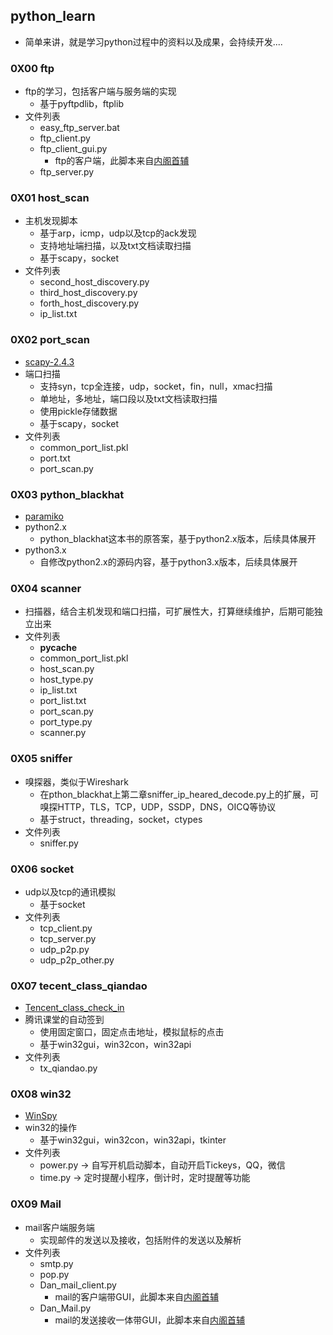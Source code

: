 ## python_learn

  - 简单来讲，就是学习python过程中的资料以及成果，会持续开发.... 

### 0X00 ftp

  - ftp的学习，包括客户端与服务端的实现
     - 基于pyftpdlib，ftplib
  - 文件列表
     - easy_ftp_server.bat
     - ftp_client.py
     - ftp_client_gui.py
         - ftp的客户端，此脚本来自[内阁首辅](https://github.com/neigeshoufu)
     - ftp_server.py

### 0X01 host_scan

  - 主机发现脚本
     - 基于arp，icmp，udp以及tcp的ack发现
     - 支持地址端扫描，以及txt文档读取扫描
     - 基于scapy，socket
  - 文件列表
     - second_host_discovery.py
     - third_host_discovery.py
     - forth_host_discovery.py
     - ip_list.txt

### 0X02 port_scan

  - [scapy-2.4.3](https://github.com/secdev/scapy)
  - 端口扫描
     - 支持syn，tcp全连接，udp，socket，fin，null，xmac扫描
     - 单地址，多地址，端口段以及txt文档读取扫描
     - 使用pickle存储数据
     - 基于scapy，socket
  - 文件列表
     - common_port_list.pkl
     - port.txt
     - port_scan.py

### 0X03 python_blackhat

  - [paramiko](https://github.com/paramiko/paramiko)
  - python2.x
     - python_blackhat这本书的原答案，基于python2.x版本，后续具体展开
  - python3.x
     - 自修改python2.x的源码内容，基于python3.x版本，后续具体展开

### 0X04 scanner

  - 扫描器，结合主机发现和端口扫描，可扩展性大，打算继续维护，后期可能独立出来
  - 文件列表
     - __pycache__
     - common_port_list.pkl
     - host_scan.py
     - host_type.py
     - ip_list.txt
     - port_list.txt
     - port_scan.py
     - port_type.py
     - scanner.py

### 0X05 sniffer

  - 嗅探器，类似于Wireshark
     - 在pthon_blackhat上第二章sniffer_ip_heared_decode.py上的扩展，可嗅探HTTP，TLS，TCP，UDP，SSDP，DNS，OICQ等协议
     - 基于struct，threading，socket，ctypes
  - 文件列表
     - sniffer.py

### 0X06 socket

  - udp以及tcp的通讯模拟
     - 基于socket
  - 文件列表
     - tcp_client.py
     - tcp_server.py
     - udp_p2p.py
     - udp_p2p_other.py

### 0X07 tecent_class_qiandao

  - [Tencent_class_check_in](https://github.com/Suyixiu/Tencent_class_check_in)
  - 腾讯课堂的自动签到
     - 使用固定窗口，固定点击地址，模拟鼠标的点击
     - 基于win32gui，win32con，win32api
  - 文件列表
     - tx_qiandao.py

### 0X08 win32

  - [WinSpy](https://sourceforge.net/projects/winspyex/)
  - win32的操作
     - 基于win32gui，win32con，win32api，tkinter
  - 文件列表
     - power.py  ->  自写开机启动脚本，自动开启Tickeys，QQ，微信
     - time.py  ->  定时提醒小程序，倒计时，定时提醒等功能

### 0X09 Mail

  - mail客户端服务端
     - 实现邮件的发送以及接收，包括附件的发送以及解析
  - 文件列表
     - smtp.py
     - pop.py
     - Dan_mail_client.py
         - mail的客户端带GUI，此脚本来自[内阁首辅](https://github.com/neigeshoufu)
     - Dan_Mail.py
         - mail的发送接收一体带GUI，此脚本来自[内阁首辅](https://github.com/neigeshoufu)